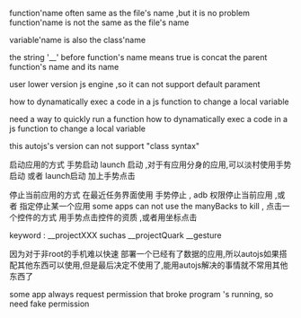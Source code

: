 


function'name  often  same as the file's name ,but it is no problem function'name is not the same as the file's name


variable'name is also the class'name 



the string  '__' before  function's name means    true is concat  the parent function's name  and  its name


user  lower version js  engine ,so it can not support  default parament


how to dynamatically exec  a  code in  a js function to change a local variable


need a  way to quickly run a function 
how to dynamatically exec  a  code in  a js function to change a local variable

this autojs's version can not support  "class syntax"



启动应用的方式  手势启动  launch 启动  ,对于有应用分身的应用,可以淡村使用手势启动 或者 launch启动 加上手势点击

停止当前应用的方式 在最近任务界面使用 手势停止  , adb 权限停止当前应用 ,或者 指定停止某一个应用
some apps can not use the manyBacks  to kill ,
点击一个控件的方式  用手势点击控件的资质 ,或者用坐标点击



keyword  :
__projectXXX  suchas  __projectQuark
__gesture


因为对于非root的手机难以快速 部署一个已经有了数据的应用,所以autojs如果搭配其他东西可以使用,但是最后决定不使用了,能用autojs解决的事情就不常用其他东西了




some app always  request permission  that  broke  program 's running,   so  need fake permission